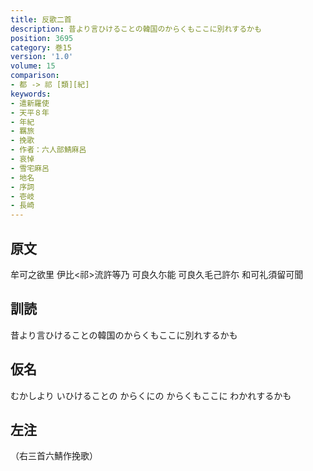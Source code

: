 ```yaml
---
title: 反歌二首
description: 昔より言ひけることの韓国のからくもここに別れするかも
position: 3695
category: 巻15
version: '1.0'
volume: 15
comparison:
- 都 -> 祁 [類][紀]
keywords:
- 遣新羅使
- 天平８年
- 年紀
- 羈旅
- 挽歌
- 作者：六人部鯖麻呂
- 哀悼
- 雪宅麻呂
- 地名
- 序詞
- 壱岐
- 長崎
---
```


## 原文

牟可之欲里 伊比<祁>流許等乃 可良久尓能 可良久毛己許尓 和可礼須留可聞

## 訓読

昔より言ひけることの韓国のからくもここに別れするかも

## 仮名

むかしより いひけることの からくにの からくもここに わかれするかも

## 左注

（右三首六鯖作挽歌）
